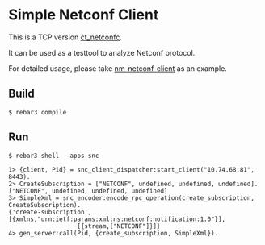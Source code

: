 Simple Netconf Client
=====

This is a TCP version [ct_netconfc](http://erlang.org/doc/man/ct_netconfc.html).

It can be used as a testtool to analyze Netconf protocol.

For detailed usage, please take [nm-netconf-client](https://github.com/ruanhao/nm-netconf-client) as an example.


Build
-----

    $ rebar3 compile


Run
-----

    $ rebar3 shell --apps snc

    1> {client, Pid} = snc_client_dispatcher:start_client("10.74.68.81", 8443).
    2> CreateSubscription = ["NETCONF", undefined, undefined, undefined].
    ["NETCONF", undefined, undefined, undefined]
    3> SimpleXml = snc_encoder:encode_rpc_operation(create_subscription, CreateSubscription).
    {'create-subscription',[{xmlns,"urn:ietf:params:xml:ns:netconf:notification:1.0"}],
                       [{stream,["NETCONF"]}]}
    4> gen_server:call(Pid, {create_subscription, SimpleXml}).
    


